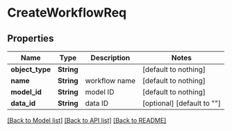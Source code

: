 # CreateWorkflowReq


## Properties
Name | Type | Description | Notes
------------ | ------------- | ------------- | -------------
**object_type** | **String** |  | [default to nothing]
**name** | **String** | workflow name | [default to nothing]
**model_id** | **String** | model ID | [default to nothing]
**data_id** | **String** | data ID | [optional] [default to ""]


[[Back to Model list]](../README.md#models) [[Back to API list]](../README.md#api-endpoints) [[Back to README]](../README.md)


